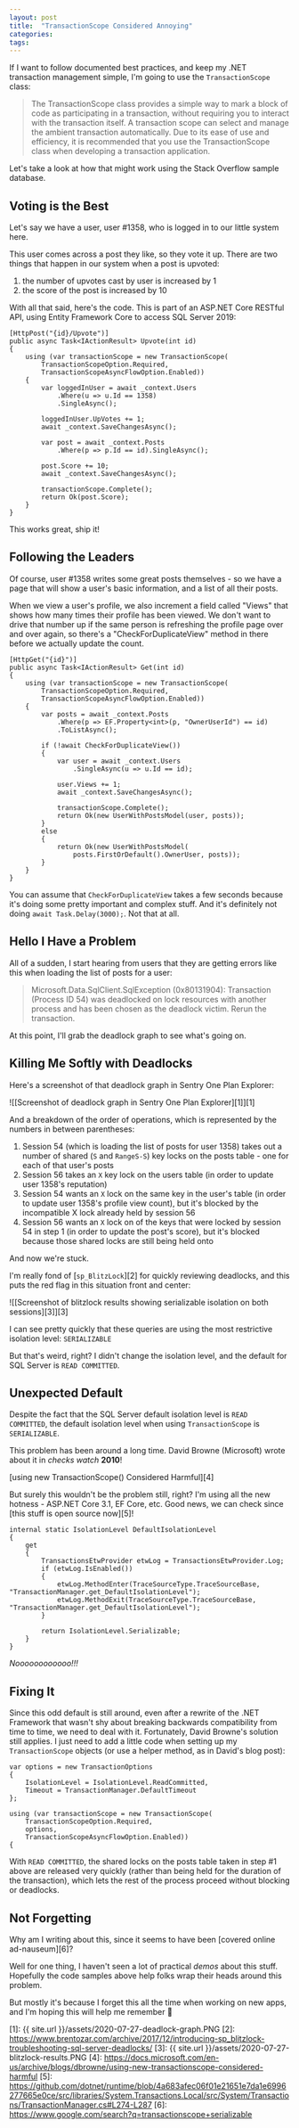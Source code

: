 ```yaml
---
layout: post
title:  "TransactionScope Considered Annoying"
categories: 
tags: 
---
```


If I want to follow documented best practices, and keep my .NET transaction management simple, I'm going to use the `TransactionScope` class:

> The TransactionScope class provides a simple way to mark a block of code as participating in a transaction, without requiring you to interact with the transaction itself. A transaction scope can select and manage the ambient transaction automatically. Due to its ease of use and efficiency, it is recommended that you use the TransactionScope class when developing a transaction application.

Let's take a look at how that might work using the Stack Overflow sample database.

## Voting is the Best

Let's say we have a user, user #1358, who is logged in to our little system here.

This user comes across a post they like, so they vote it up.  There are two things that happen in our system when a post is upvoted:

1. the number of upvotes cast by user is increased by 1
2. the score of the post is increased by 10

With all that said, here's the code.  This is part of an ASP.NET Core RESTful API, using Entity Framework Core to access SQL Server 2019:

    [HttpPost("{id}/Upvote")]
    public async Task<IActionResult> Upvote(int id)
    {
        using (var transactionScope = new TransactionScope(
            TransactionScopeOption.Required, 
            TransactionScopeAsyncFlowOption.Enabled))
        {
            var loggedInUser = await _context.Users
                .Where(u => u.Id == 1358)
                .SingleAsync();

            loggedInUser.UpVotes += 1;
            await _context.SaveChangesAsync();

            var post = await _context.Posts
                .Where(p => p.Id == id).SingleAsync();

            post.Score += 10;
            await _context.SaveChangesAsync();

            transactionScope.Complete();
            return Ok(post.Score);
        }
    }

This works great, ship it!

## Following the Leaders

Of course, user #1358 writes some great posts themselves - so we have a page that will show a user's basic information, and a list of all their posts.

When we view a user's profile, we also increment a field called "Views" that shows how many times their profile has been viewed.  We don't want to drive that number up if the same person is refreshing the profile page over and over again, so there's a "CheckForDuplicateView" method in there before we actually update the count.

    [HttpGet("{id}")]
    public async Task<IActionResult> Get(int id)
    {
        using (var transactionScope = new TransactionScope(
            TransactionScopeOption.Required, 
            TransactionScopeAsyncFlowOption.Enabled))
        {
            var posts = await _context.Posts
                .Where(p => EF.Property<int>(p, "OwnerUserId") == id)
                .ToListAsync();

            if (!await CheckForDuplicateView())
            {
                var user = await _context.Users
                    .SingleAsync(u => u.Id == id);

                user.Views += 1;
                await _context.SaveChangesAsync();

                transactionScope.Complete();
                return Ok(new UserWithPostsModel(user, posts));
            }
            else
            {
                return Ok(new UserWithPostsModel(
                    posts.FirstOrDefault().OwnerUser, posts));
            }
        }
    }

You can assume that `CheckForDuplicateView` takes a few seconds because it's doing some pretty important and complex stuff.  And it's definitely not doing `await Task.Delay(3000);`.  Not that at all.

## Hello I Have a Problem

All of a sudden, I start hearing from users that they are getting errors like this when loading the list of posts for a user:

> Microsoft.Data.SqlClient.SqlException (0x80131904): Transaction (Process ID 54) was deadlocked on lock resources with another process and has been chosen as the deadlock victim. Rerun the transaction.

At this point, I'll grab the deadlock graph to see what's going on.

## Killing Me Softly with Deadlocks

Here's a screenshot of that deadlock graph in Sentry One Plan Explorer:

![[Screenshot of deadlock graph in Sentry One Plan Explorer][1]][1]

And a breakdown of the order of operations, which is represented by the numbers in between parentheses:

1. Session 54 (which is loading the list of posts for user 1358) takes out a number of shared (`S` and `RangeS-S`) key locks on the posts table - one for each of that user's posts
2. Session 56 takes an `X` key lock on the users table (in order to update user 1358's reputation)
3. Session 54 wants an `X` lock on the same key in the user's table (in order to update user 1358's profile view count), but it's blocked by the incompatible X lock already held by session 56
4. Session 56 wants an `X` lock on of the keys that were locked by session 54 in step 1 (in order to update the post's score), but it's blocked because those shared locks are still being held onto

And now we're stuck.

I'm really fond of [`sp_BlitzLock`][2] for quickly reviewing deadlocks, and this puts the red flag in this situation front and center:

![[Screenshot of blitzlock results showing serializable isolation on both sessions][3]][3]

I can see pretty quickly that these queries are using the most restrictive isolation level: `SERIALIZABLE`

But that's weird, right?  I didn't change the isolation level, and the default for SQL Server is `READ COMMITTED`.

## Unexpected Default

Despite the fact that the SQL Server default isolation level is `READ COMMITTED`, the default isolation level when using `TransactionScope` is `SERIALIZABLE`.

This problem has been around a long time.  David Browne (Microsoft) wrote about it in *checks watch* **2010**!

[using new TransactionScope() Considered Harmful][4]

But surely this wouldn't be the problem still, right?  I'm using all the new hotness - ASP.NET Core 3.1, EF Core, etc.  Good news, we can check since [this stuff is open source now][5]!

    internal static IsolationLevel DefaultIsolationLevel
    {
        get
        {
            TransactionsEtwProvider etwLog = TransactionsEtwProvider.Log;
            if (etwLog.IsEnabled())
            {
                etwLog.MethodEnter(TraceSourceType.TraceSourceBase, "TransactionManager.get_DefaultIsolationLevel");
                etwLog.MethodExit(TraceSourceType.TraceSourceBase, "TransactionManager.get_DefaultIsolationLevel");
            }

            return IsolationLevel.Serializable;
        }
    }

*Noooooooooooo!!!*

## Fixing It

Since this odd default is still around, even after a rewrite of the .NET Framework that wasn't shy about breaking backwards compatibility from time to time, we need to deal with it.  Fortunately, David Browne's solution still applies.  I just need to add a little code when setting up my `TransactionScope` objects (or use a helper method, as in David's blog post):

    var options = new TransactionOptions
    {
        IsolationLevel = IsolationLevel.ReadCommitted,
        Timeout = TransactionManager.DefaultTimeout
    };

    using (var transactionScope = new TransactionScope(
        TransactionScopeOption.Required, 
        options,
        TransactionScopeAsyncFlowOption.Enabled))
    {

With `READ COMMITTED`, the shared locks on the posts table taken in step #1 above are released very quickly (rather than being held for the duration of the transaction), which lets the rest of the process proceed without blocking or deadlocks.

## Not Forgetting

Why am I writing about this, since it seems to have been [covered online ad-nauseum][6]?  

Well for one thing, I haven't seen a lot of practical *demos* about this stuff.  Hopefully the code samples above help folks wrap their heads around this problem.

But mostly it's because I forget this all the time when working on new apps, and I'm hoping this will help me remember 🤣

[1]: {{ site.url }}/assets/2020-07-27-deadlock-graph.PNG
[2]: https://www.brentozar.com/archive/2017/12/introducing-sp_blitzlock-troubleshooting-sql-server-deadlocks/
[3]: {{ site.url }}/assets/2020-07-27-blitzlock-results.PNG
[4]: https://docs.microsoft.com/en-us/archive/blogs/dbrowne/using-new-transactionscope-considered-harmful
[5]: https://github.com/dotnet/runtime/blob/4a683afec06f01e21651e7da1e6996277665e0ce/src/libraries/System.Transactions.Local/src/System/Transactions/TransactionManager.cs#L274-L287
[6]: https://www.google.com/search?q=transactionscope+serializable